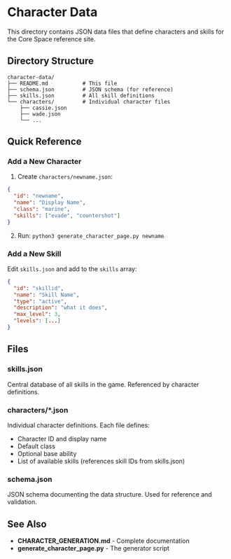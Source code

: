 # Character Data

This directory contains JSON data files that define characters and skills for the Core Space reference site.

## Directory Structure

```
character-data/
├── README.md           # This file
├── schema.json         # JSON schema (for reference)
├── skills.json         # All skill definitions
└── characters/         # Individual character files
    ├── cassie.json
    ├── wade.json
    └── ...
```

## Quick Reference

### Add a New Character

1. Create `characters/newname.json`:
```json
{
  "id": "newname",
  "name": "Display Name",
  "class": "marine",
  "skills": ["evade", "countershot"]
}
```

2. Run: `python3 generate_character_page.py newname`

### Add a New Skill

Edit `skills.json` and add to the `skills` array:
```json
{
  "id": "skillid",
  "name": "Skill Name",
  "type": "active",
  "description": "what it does",
  "max_level": 3,
  "levels": [...]
}
```

## Files

### skills.json
Central database of all skills in the game. Referenced by character definitions.

### characters/*.json
Individual character definitions. Each file defines:
- Character ID and display name
- Default class
- Optional base ability
- List of available skills (references skill IDs from skills.json)

### schema.json
JSON schema documenting the data structure. Used for reference and validation.

## See Also

- **CHARACTER_GENERATION.md** - Complete documentation
- **generate_character_page.py** - The generator script
